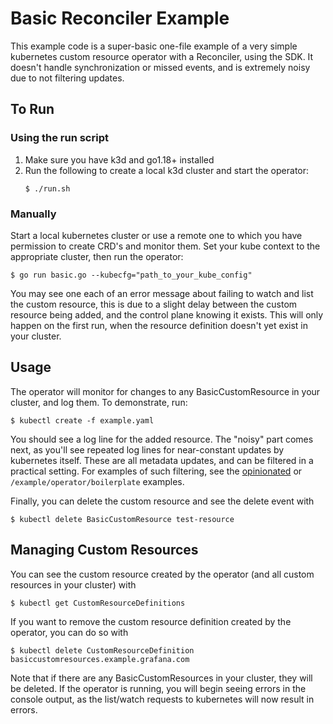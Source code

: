 # Basic Reconciler Example

This example code is a super-basic one-file example of a very simple kubernetes custom resource operator with a Reconciler, using the SDK.
It doesn't handle synchronization or missed events, and is extremely noisy due to not filtering updates.

## To Run

### Using the run script
1. Make sure you have k3d and go1.18+ installed
2. Run the following to create a local k3d cluster and start the operator:
    ```shell
   $ ./run.sh
    ```

### Manually
Start a local kubernetes cluster or use a remote one to which you have permission to create CRD's and monitor them.
Set your kube context to the appropriate cluster, then run the operator:
```shell
$ go run basic.go --kubecfg="path_to_your_kube_config"
```


You may see one each of an error message about failing to watch and list the custom resource,
this is due to a slight delay between the custom resource being added, and the control plane knowing it exists.
This will only happen on the first run, when the resource definition doesn't yet exist in your cluster.

## Usage

The operator will monitor for changes to any BasicCustomResource in your cluster, and log them. To demonstrate, run:
```shell
$ kubectl create -f example.yaml
```
You should see a log line for the added resource. The "noisy" part comes next, as you'll see repeated log lines for near-constant updates by kubernetes itself. These are all metadata updates, and can be filtered in a practical setting. For examples of such filtering, see the [opinionated](../opinionated/README.md) or `/example/operator/boilerplate` examples.

Finally, you can delete the custom resource and see the delete event with
```shell
$ kubectl delete BasicCustomResource test-resource
```

## Managing Custom Resources

You can see the custom resource created by the operator (and all custom resources in your cluster) with
```shell
$ kubectl get CustomResourceDefinitions
```
If you want to remove the custom resource definition created by the operator, you can do so with
```shell
$ kubectl delete CustomResourceDefinition basiccustomresources.example.grafana.com
```
Note that if there are any BasicCustomResources in your cluster, they will be deleted.
If the operator is running, you will begin seeing errors in the console output, as the list/watch requests to kubernetes will now result in errors.